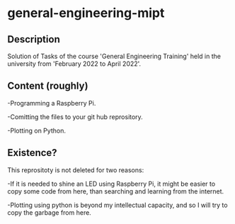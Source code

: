 # general-engineering-mipt

## Description
Solution of Tasks of the course 'General Engineering Training' held in the university from 'February 2022 to April 2022'.

## Content (roughly)

-Programming a Raspberry Pi.

-Comitting the files to your git hub reprository.

-Plotting on Python.

## Existence?
This reprositoty is not deleted for two reasons:

-If it is needed to shine an LED using Raspberry Pi, it might be easier to copy some code from here, than searching and learning from the internet.

-Plotting using python is beyond my intellectual capacity, and so I will try to copy the garbage from here.

